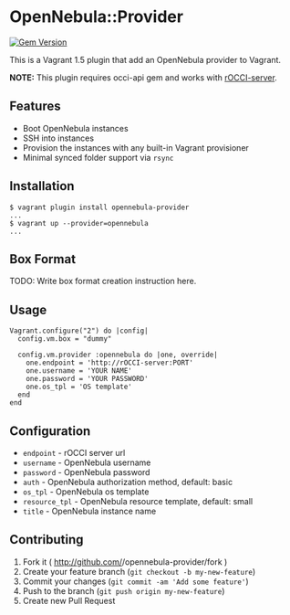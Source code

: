 # OpenNebula::Provider

[![Gem Version](https://badge.fury.io/rb/opennebula-provider.svg)](https://rubygems.org/gems/opennebula-provider) 

This is a Vagrant 1.5 plugin that add an OpenNebula provider to Vagrant.

**NOTE:** This plugin requires occi-api gem and works with [rOCCI-server](https://github.com/gwdg/rOCCI-server/).

## Features

* Boot OpenNebula instances
* SSH into instances
* Provision the instances with any built-in Vagrant provisioner
* Minimal synced folder support via `rsync`

## Installation

```
$ vagrant plugin install opennebula-provider
...
$ vagrant up --provider=opennebula
...
```

## Box Format

TODO: Write box format creation instruction here.

## Usage

```
Vagrant.configure("2") do |config|
  config.vm.box = "dummy"

  config.vm.provider :opennebula do |one, override|
    one.endpoint = 'http://rOCCI-server:PORT'
    one.username = 'YOUR NAME'
    one.password = 'YOUR PASSWORD'
    one.os_tpl = 'OS template'
  end
end
```

## Configuration

* `endpoint` - rOCCI server url
* `username` - OpenNebula username
* `password` - OpenNebula password
* `auth` - OpenNebula authorization method, default: basic
* `os_tpl` - OpenNebula os template
* `resource_tpl` - OpenNebula resource template, default: small
* `title` - OpenNebula instance name

## Contributing

1. Fork it ( http://github.com/<my-github-username>/opennebula-provider/fork )
2. Create your feature branch (`git checkout -b my-new-feature`)
3. Commit your changes (`git commit -am 'Add some feature'`)
4. Push to the branch (`git push origin my-new-feature`)
5. Create new Pull Request
